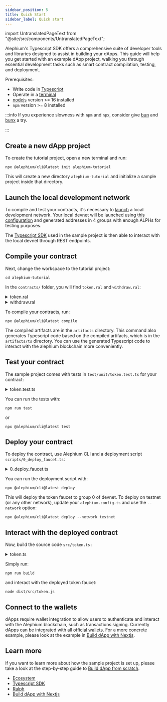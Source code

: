 ```yaml
---
sidebar_position: 5
title: Quick Start
sidebar_label: Quick start
---
```


import UntranslatedPageText from "@site/src/components/UntranslatedPageText";

<UntranslatedPageText />

Alephium's Typescript SDK offers a comprehensive suite of developer tools
and libraries designed to assist in building your dApps. This guide
will help you get started with an example dApp project, walking you
through essential development tasks such as smart contract
compilation, testing, and deployment.

Prerequisites:

- Write code in [Typescript](https://www.typescriptlang.org/)
- Operate in a [terminal](https://en.wikipedia.org/wiki/Terminal_emulator)
- [nodejs](https://nodejs.org/en/) version >= 16 installed
- `npm` version >= 8 installed

:::info
If you experience slowness with `npm` and `npx`, consider give
[bun](https://bun.sh) and [bunx](https://bun.sh/docs/cli/bunx) a try.

:::

## Create a new dApp project

To create the tutorial project, open a new terminal and run:

```shell
npx @alephium/cli@latest init alephium-tutorial
```

This will create a new directory `alephium-tutorial` and initialize a sample project inside that directory.

## Launch the local development network

To compile and test your contracts, it's necessary to [launch](/full-node/getting-started#devnet) a local
development network. Your local devnet will be launched using [this
configuration](https://github.com/alephium/alephium-stack/blob/master/devnet/devnet.conf)
and generated addresses in 4 groups with enough ALPHs for testing
purposes.

The [Typescript SDK](https://github.com/alephium/alephium-web3) used
in the sample project is then able to interact with the local devnet
through REST endpoints.

## Compile your contract

Next, change the workspace to the tutorial project:

```
cd alephium-tutorial
```

In the `contracts/` folder, you will find `token.ral` and `withdraw.ral`:

<details>
<summary>token.ral</summary>
<p>

```rust
import "std/fungible_token_interface"

// Defines a contract named `TokenFaucet`.
// A contract is a collection of fields (its state) and functions.
// Once deployed, a contract resides at a specific address on the Alephium blockchain.
// Contract fields are permanently stored in contract storage.
// A contract can issue an initial amount of token at its deployment.
Contract TokenFaucet(
    symbol: ByteVec,
    name: ByteVec,
    decimals: U256,
    supply: U256,
    mut balance: U256
) implements IFungibleToken {

    // Events allow for logging of activities on the blockchain.
    // Alephium clients can listen to events in order to react to contract state changes.
    event Withdraw(to: Address, amount: U256)

    enum ErrorCodes {
        InvalidWithdrawAmount = 0
    }

    // A public function that returns the initial supply of the contract's token.
    // Note that the field must be initialized as the amount of the issued token.
    pub fn getTotalSupply() -> U256 {
        return supply
    }

    // A public function that returns the symbol of the token.
    pub fn getSymbol() -> ByteVec {
        return symbol
    }

    // A public function that returns the name of the token.
    pub fn getName() -> ByteVec {
        return name
    }

    // A public function that returns the decimals of the token.
    pub fn getDecimals() -> U256 {
        return decimals
    }

    // A public function that returns the current balance of the contract.
    pub fn balance() -> U256 {
        return balance
    }

    // A public function that transfers tokens to anyone who calls it.
    // The function is annotated with `updateFields = true` as it changes the contract fields.
    // The function is annotated as using contract assets as it does.
    @using(assetsInContract = true, updateFields = true, checkExternalCaller = false)
    pub fn withdraw(amount: U256) -> () {
        // Debug events can be helpful for error analysis
        emit Debug(`The current balance is ${balance}`)

        // Make sure the amount is valid
        assert!(amount <= 2, ErrorCodes.InvalidWithdrawAmount)
        // Functions postfixed with `!` are built-in functions.
        transferTokenFromSelf!(callerAddress!(), selfTokenId!(), amount)
        // Ralph does not allow underflow.
        balance = balance - amount

        // Emit the event defined earlier.
        emit Withdraw(callerAddress!(), amount)
    }
}
```

</p></details>

<details>
<summary>withdraw.ral</summary>
<p>

```rust
// Defines a transaction script.
// A transaction script is a piece of code to interact with contracts on the blockchain.
// Transaction scripts can use the input assets of transactions in general.
// A script is disposable and will only be executed once along with the holder transaction.
TxScript Withdraw(token: TokenFaucet, amount: U256) {
    // Call token contract's withdraw function.
    token.withdraw(amount)
}
```

</p></details>

To compile your contracts, run:

```
npx @alephium/cli@latest compile
```

The compiled artifacts are in the `artifacts` directory. This command also generates Typescript code based on the compiled artifacts, which is in the `artifacts/ts` directory. You can use the generated Typescript code to interact with the alephium blockchain more conveniently.

## Test your contract

The sample project comes with tests in `test/unit/token.test.ts` for your contract:

<details>
<summary>token.test.ts</summary>
<p>

```typescript
import { web3, Project, TestContractParams, addressFromContractId, AssetOutput, DUST_AMOUNT } from '@alephium/web3'
import { expectAssertionError, randomContractId, testAddress, testNodeWallet } from '@alephium/web3-test'
import { deployToDevnet } from '@alephium/cli'
import { TokenFaucet, TokenFaucetTypes, Withdraw } from '../artifacts/ts'

describe('unit tests', () => {
  let testContractId: string
  let testTokenId: string
  let testContractAddress: string
  let testParamsFixture: TestContractParams<TokenFaucetTypes.Fields, { amount: bigint }>

  // We initialize the fixture variables before all tests
  beforeAll(async () => {
    web3.setCurrentNodeProvider('http://127.0.0.1:22973')
    await Project.build()
    testContractId = randomContractId()
    testTokenId = testContractId
    testContractAddress = addressFromContractId(testContractId)
    testParamsFixture = {
      // a random address that the test contract resides in the tests
      address: testContractAddress,
      // assets owned by the test contract before a test
      initialAsset: { alphAmount: 10n ** 18n, tokens: [{ id: testTokenId, amount: 10n }] },
      // initial state of the test contract
      initialFields: {
        symbol: Buffer.from('TF', 'utf8').toString('hex'),
        name: Buffer.from('TokenFaucet', 'utf8').toString('hex'),
        decimals: 18n,
        supply: 10n ** 18n,
        balance: 10n
      },
      // arguments to test the target function of the test contract
      testArgs: { amount: 1n },
      // assets owned by the caller of the function
      inputAssets: [{ address: testAddress, asset: { alphAmount: 10n ** 18n } }]
    }
  })
  //See more test in `test/unit/token.test.ts`
})
```

</p></details>

You can run the tests with:

```
npm run test
```

or

```
npx @alephium/cli@latest test
```

## Deploy your contract

To deploy the contract, use Alephium CLI and a deployment script `scripts/0_deploy_faucet.ts`:

<details>
<summary>0_deploy_faucet.ts</summary>
<p>

```typescript
import { Deployer, DeployFunction, Network } from '@alephium/cli'
import { Settings } from '../alephium.config'
import { TokenFaucet } from '../artifacts/ts'

// This deploy function will be called by cli deployment tool automatically
// Note that deployment scripts should prefixed with numbers (starting from 0)
const deployFaucet: DeployFunction<Settings> = async (
  deployer: Deployer,
  network: Network<Settings>
): Promise<void> => {
  // Get settings
  const issueTokenAmount = network.settings.issueTokenAmount
  const result = await deployer.deployContract(TokenFaucet, {
    // The amount of token to be issued
    issueTokenAmount: issueTokenAmount,
    // The initial states of the faucet contract
    initialFields: {
      symbol: Buffer.from('TF', 'utf8').toString('hex'),
      name: Buffer.from('TokenFaucet', 'utf8').toString('hex'),
      decimals: 18n,
      supply: issueTokenAmount,
      balance: issueTokenAmount
    }
  })
  console.log('Token faucet contract id: ' + result.contractInstance.contractId)
  console.log('Token faucet contract address: ' + result.contractInstance.address)
}

export default deployFaucet
```

</p></details>

You can run the deployment script with:

```
npx @alephium/cli@latest deploy
```

This will deploy the token faucet to group 0 of devnet. To deploy on testnet (or any other network), update your `alephium.config.ts` and use the `--network` option:

```
npx @alephium/cli@latest deploy --network testnet
```

## Interact with the deployed contract

Now, build the source code `src/token.ts` :

<details>
<summary>token.ts</summary>
<p>

```typescript
import { Deployments } from '@alephium/cli'
import { DUST_AMOUNT, web3, Project } from '@alephium/web3'
import { testNodeWallet } from '@alephium/web3-test'
import configuration from '../alephium.config'
import { TokenFaucet, Withdraw } from '../artifacts/ts'

async function withdraw() {
  web3.setCurrentNodeProvider('http://127.0.0.1:22973')
  // Compile the contracts of the project if they are not compiled
  Project.build()

  // Attention: test wallet is used for demonstration purpose
  const signer = await testNodeWallet()

  const deployments = await Deployments.load(configuration, 'devnet')

  // The test wallet has four accounts with one in each address group
  // The wallet calls withdraw function for all of the address groups
  for (const account of await signer.getAccounts()) {
    // Set an active account to prepare and sign transactions
    await signer.setSelectedAccount(account.address)
    const accountGroup = account.group

    // Load the metadata of the deployed contract in the right group
    const deployed = deployments.getDeployedContractResult(accountGroup, 'TokenFaucet')
    if (deployed === undefined) {
      console.log(`The contract is not deployed on group ${account.group}`)
      continue
    }
    const tokenId = deployed.contractInstance.contractId
    const tokenAddress = deployed.contractInstance.address

    // Submit a transaction to use the transaction script
    await Withdraw.execute(signer, {
      initialFields: { token: tokenId, amount: 1n },
      attoAlphAmount: DUST_AMOUNT
    })

    const faucet = TokenFaucet.at(tokenAddress)
    // Fetch the latest state of the token contract
    const state = await faucet.fetchState()
    console.log(JSON.stringify(state.fields, null, '  '))
  }
}

withdraw()

```

</p></details>

Simply run:

```
npm run build
```

and interact with the deployed token faucet:

```
node dist/src/token.js
```

## Connect to the wallets

dApps require wallet integration to allow users to authenticate and interact with the Alephium blockchain,
such as transactions signing. Currently dApps can be integrated with
all [official wallets](/wallet). For a more concrete example,
please look at the example in [Build dApp with
Nextjs](/dapps/tutorials/first-dapp-with-nextjs).

## Learn more

If you want to learn more about how the sample project is set up,
please take a look at the step-by-step guide to [Build dApp from
scratch](/dapps/tutorials/deep-dive).

- [Ecosystem](/dapps/ecosystem)
- [Typescript SDK](/sdk/getting-started)
- [Ralph](/ralph)
- [Build dApp with Nextjs](/dapps/tutorials/first-dapp-with-nextjs)
